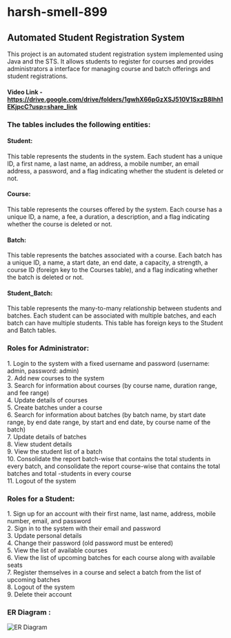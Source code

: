 # harsh-smell-899
<h2>Automated Student Registration System</h2>

This project is an automated student registration system implemented using Java and the STS. It allows students to register for courses and provides administrators a interface for managing course and batch offerings and student registrations.

#### Video Link - https://drive.google.com/drive/folders/1gwhX66pGzXSJ510V1SxzB8Ihh1EKjpcC?usp=share_link

<h3>The tables includes the following entities:</h3>

<h4>Student:</h4> This table represents the students in the system. Each student has a unique ID, a first name, a last name, an address, a mobile number, an email address, a password, and a flag indicating whether the student is deleted or not.

<h4>Course:</h4> This table represents the courses offered by the system. Each course has a unique ID, a name, a fee, a duration, a description, and a flag indicating whether the course is deleted or not.

<h4>Batch:</h4> This table represents the batches associated with a course. Each batch has a unique ID, a name, a start date, an end date, a capacity, a strength, a course ID (foreign key to the Courses table), and a flag indicating whether the batch is deleted or not.

<h4>Student_Batch:</h4> This table represents the many-to-many relationship between students and batches. Each student can be associated with multiple batches, and each batch can have multiple students. This table has foreign keys to the Student and Batch tables.


<h3>Roles for Administrator:</h3>
1. Login to the system with a fixed username and password (username: admin, password: admin) <br>
2.  Add new courses to the system<br>
3. Search for information about courses (by course name, duration range, and fee range)<br>
4. Update details of courses<br>
5. Create batches under a course<br>
6. Search for information about batches (by batch name, by start date range, by end date range, by start and end date, by course name of the      batch)<br>
7. Update details of batches<br>
8. View student details<br>
9. View the student list of a batch<br>
10. Consolidate the report batch-wise that contains the total students in every batch, and consolidate the report course-wise that contains the total batches and total -students in every course<br>
11. Logout of the system<br>

<h3>Roles for a Student:</h3>
1. Sign up for an account with their first name, last name, address, mobile number, email, and password<br>
2. Sign in to the system with their email and password<br>
3. Update personal details<br>
4. Change their password (old password must be entered)<br>
5. View the list of available courses<br>
6. View the list of upcoming batches for each course along with available seats<br>
7. Register themselves in a course and select a batch from the list of upcoming batches<br>
8. Logout of the system<br>
9. Delete their account<br>


<h3>ER Diagram :</h3>

![ER Diagram](https://user-images.githubusercontent.com/115460483/230307686-1180834a-2846-4aa9-96a4-2ef58d3b2f75.PNG)



